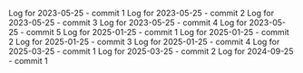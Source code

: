 Log for 2023-05-25 - commit 1
Log for 2023-05-25 - commit 2
Log for 2023-05-25 - commit 3
Log for 2023-05-25 - commit 4
Log for 2023-05-25 - commit 5
Log for 2025-01-25 - commit 1
Log for 2025-01-25 - commit 2
Log for 2025-01-25 - commit 3
Log for 2025-01-25 - commit 4
Log for 2025-03-25 - commit 1
Log for 2025-03-25 - commit 2
Log for 2024-09-25 - commit 1
